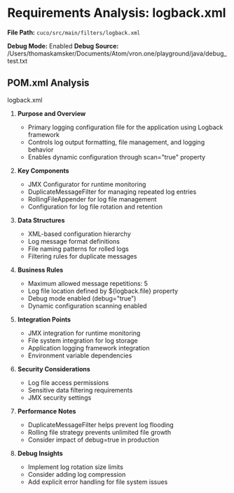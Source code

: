 # Requirements Analysis: logback.xml

**File Path:** `cuco/src/main/filters/logback.xml`

**Debug Mode:** Enabled
**Debug Source:** /Users/thomaskamsker/Documents/Atom/vron.one/playground/java/debug_test.txt

## POM.xml Analysis

logback.xml

1. **Purpose and Overview**
   - Primary logging configuration file for the application using Logback framework
   - Controls log output formatting, file management, and logging behavior
   - Enables dynamic configuration through scan="true" property

2. **Key Components**
   - JMX Configurator for runtime monitoring
   - DuplicateMessageFilter for managing repeated log entries
   - RollingFileAppender for log file management
   - Configuration for log file rotation and retention

3. **Data Structures**
   - XML-based configuration hierarchy
   - Log message format definitions
   - File naming patterns for rolled logs
   - Filtering rules for duplicate messages

4. **Business Rules**
   - Maximum allowed message repetitions: 5
   - Log file location defined by ${logback.file} property
   - Debug mode enabled (debug="true")
   - Dynamic configuration scanning enabled

5. **Integration Points**
   - JMX integration for runtime monitoring
   - File system integration for log storage
   - Application logging framework integration
   - Environment variable dependencies

6. **Security Considerations**
   - Log file access permissions
   - Sensitive data filtering requirements
   - JMX security settings

7. **Performance Notes**
   - DuplicateMessageFilter helps prevent log flooding
   - Rolling file strategy prevents unlimited file growth
   - Consider impact of debug=true in production

8. **Debug Insights**
   - Implement log rotation size limits
   - Consider adding log compression
   - Add explicit error handling for file system issues